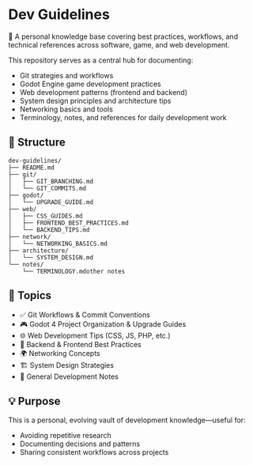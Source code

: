 # Dev Guidelines

📘 A personal knowledge base covering best practices, workflows, and technical references across software, game, and web development.

This repository serves as a central hub for documenting:
- Git strategies and workflows
- Godot Engine game development practices
- Web development patterns (frontend and backend)
- System design principles and architecture tips
- Networking basics and tools
- Terminology, notes, and references for daily development work

## 📁 Structure

```
dev-guidelines/
├── README.md
├── git/
│   ├── GIT_BRANCHING.md
│   └── GIT_COMMITS.md
├── godot/
│   └── UPGRADE_GUIDE.md
├── web/
│   ├── CSS_GUIDES.md
│   ├── FRONTEND_BEST_PRACTICES.md
│   └── BACKEND_TIPS.md
├── network/
│   └── NETWORKING_BASICS.md
├── architecture/
│   └── SYSTEM_DESIGN.md
└── notes/
    └── TERMINOLOGY.mdother notes
```

## 🧭 Topics

- ✅ Git Workflows & Commit Conventions
- 🎮 Godot 4 Project Organization & Upgrade Guides
- 🌐 Web Development Tips (CSS, JS, PHP, etc.)
- 🧱 Backend & Frontend Best Practices
- 🌍 Networking Concepts
- 🏗 System Design Strategies
- 🧾 General Development Notes


## 💡 Purpose

This is a personal, evolving vault of development knowledge—useful for:
- Avoiding repetitive research
- Documenting decisions and patterns
- Sharing consistent workflows across projects